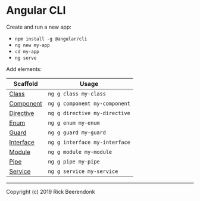 # Angular CLI

Create and run a new app:

* ```npm install -g @angular/cli```
* ```ng new my-app```
* ```cd my-app```
* ```ng serve```

Add elements:

Scaffold  | Usage
---       | ---
[Class](https://angular.io/cli/generate#class)              | `ng g class my-class`
[Component](https://angular.io/cli/generate#component)      | `ng g component my-component`
[Directive](https://angular.io/cli/generate#directive)      | `ng g directive my-directive`
[Enum](https://angular.io/cli/generate#enum)                | `ng g enum my-enum`
[Guard](https://angular.io/cli/generate#guard)              | `ng g guard my-guard`
[Interface](https://angular.io/cli/generate#interface)      | `ng g interface my-interface`
[Module](https://angular.io/cli/generate#module)            | `ng g module my-module`
[Pipe](https://angular.io/cli/generate#pipe)                | `ng g pipe my-pipe`
[Service](https://angular.io/cli/generate#service)          | `ng g service my-service`

---

Copyright (c) 2019 Rick Beerendonk
